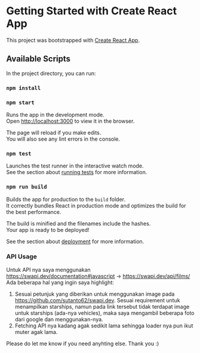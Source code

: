 # Getting Started with Create React App

This project was bootstrapped with [Create React App](https://github.com/facebook/create-react-app).

## Available Scripts

In the project directory, you can run:
### `npm install`
### `npm start`

Runs the app in the development mode.\
Open [http://localhost:3000](http://localhost:3000) to view it in the browser.

The page will reload if you make edits.\
You will also see any lint errors in the console.

### `npm test`

Launches the test runner in the interactive watch mode.\
See the section about [running tests](https://facebook.github.io/create-react-app/docs/running-tests) for more information.

### `npm run build`

Builds the app for production to the `build` folder.\
It correctly bundles React in production mode and optimizes the build for the best performance.

The build is minified and the filenames include the hashes.\
Your app is ready to be deployed!

See the section about [deployment](https://facebook.github.io/create-react-app/docs/deployment) for more information.

### API Usage
Untuk API nya saya menggunakan
https://swapi.dev/documentation#javascript ->  https://swapi.dev/api/films/
Ada beberapa hal yang ingin saya highlight: 
1. Sesuai petunjuk yang diberikan untuk menggunakan image pada https://github.com/sutanto62/swapi.dev. Sesuai requirement untuk menampilkan starships, namun pada link tersebut tidak terdapat image untuk starships (ada-nya vehicles), maka saya mengambil beberapa foto dari google dan menggunakan-nya.
2. Fetching API nya kadang agak sedikit lama sehingga loader nya pun ikut muter agak lama.

Please do let me know if you need anyhting else.
Thank you :)


